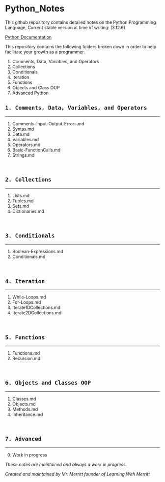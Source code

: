 # Python_Notes

This github repository contains detailed notes on the Python Programming Language, 
Current stable version at time of writing: (3.12.6)  

[Python Documentation](https://docs.python.org/3/)


This repository contains the following folders broken down in order to help facilitate your growth as a programmer.
1. Comments, Data, Variables, and Operators
2. Collections
3. Conditionals
4. Iteration
5. Functions
6. Objects and Class OOP
7. Advanced Python

## `1. Comments, Data, Variables, and Operators`
---
1. Comments-Input-Output-Errors.md
1. Syntax.md
1. Data.md
1. Variables.md
1. Operators.md
1. Basic-FunctionCalls.md
1. Strings.md

<br>


## `2. Collections`
---
1. Lists.md
1. Tuples.md
1. Sets.md
1. Dictionaries.md

<br>


## `3. Conditionals`
---
1. Boolean-Expressions.md
1. Conditionals.md

<br>

## `4. Iteration`
---
1. While-Loops.md
2. For-Loops.md
3. Iterate1DCollections.md
4. Iterate2DCollections.md

<br>

## `5. Functions`
---
1. Functions.md
2. Recursion.md 

<br>

## `6. Objects and Classes OOP`
---
1. Classes.md
2. Objects.md
3. Methods.md
4. Inheritance.md

<br>

## `7. Advanced` 
---

0. Work in progress




*These notes are maintained and always a work in progress.*

*Created and maintained by Mr. Merritt founder of Learning With Merritt*
